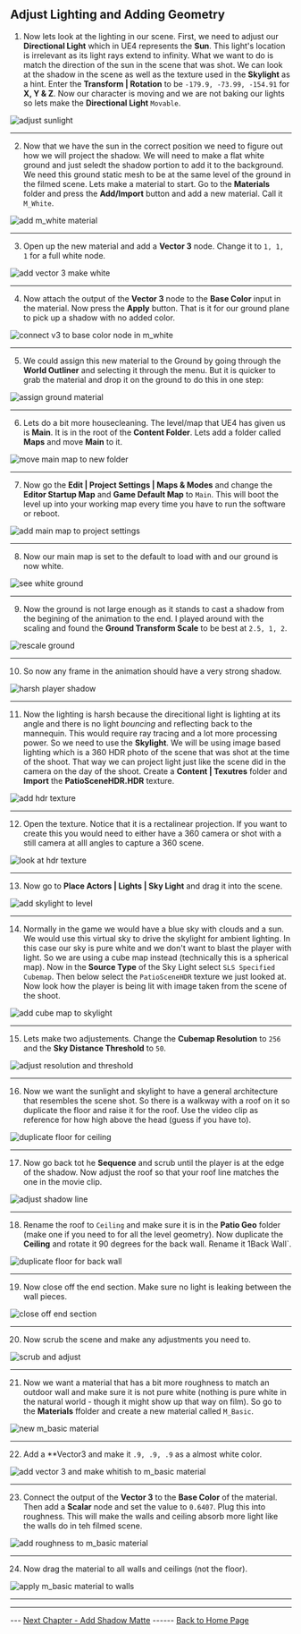 ## Adjust Lighting and Adding Geometry

1.  Now lets look at the lighting in our scene.  First, we need to adjust our **Directional Light** which in UE4 represents the **Sun**.  This light's location is irrelevant as its light rays extend to infinity.  What we want to do is match the direction of the sun in the scene that was shot.  We can look at the shadow in the scene as well as the texture used in the **Skylight** as a hint.  Enter the **Transform | Rotation** to be `-179.9, -73.99, -154.91` for **X, Y & Z**. Now our character is moving and we are not baking our lights so lets make the **Directional Light** `Movable`.

![adjust sunlight](../images/adjustSunToMatchScene.jpg)

***

2. Now that we have the sun in the correct position we need to figure out how we will project the shadow.  We will need to make a flat white ground and just seledt the shadow portion to add it to the background.  We need this ground static mesh to be at the same level of the ground in the filmed scene.  Lets make a material to start. Go to the **Materials** folder and press the **Add/Import** button and add a new material.  Call it `M_White`.

![add m_white material](../images/mWhiteMat.jpg)

***

3.  Open up the new material and add a **Vector 3** node.  Change it to `1, 1, 1` for a full white node.

![add vector 3 make white](../images/addWhiteV3.jpg)

***

4.  Now attach the output of the **Vector 3** node to the **Base Color** input in the material.  Now press the **Apply** button.  That is it for our ground plane to pick up a shadow with no added color.

![connect v3 to base color node in m_white](../images/attachToBaseColor.jpg)

***

5.  We could assign this new material to the Ground by going through the **World Outliner** and selecting it through the menu.  But it is quicker to grab the material and drop it on the ground to do this in one step:

![assign ground material](../images/assignMWhiteToGround.jpg)

***

6.  Lets do a bit more housecleaning.  The level/map that UE4 has given us is **Main**.  It is in the root of the **Content Folder**.  Lets add a folder called **Maps** and move **Main** to it.

![move main map to new folder](../images/moveMaps.jpg)

***

7.  Now go the **Edit | Project Settings | Maps & Modes** and change the **Editor Startup Map** and **Game Default Map** to `Main`. This will boot the level up into your working map every time you have to run the software or reboot.

![add main map to project settings](../images/mapsAndModes.jpg)

***

8.  Now our main map is set to the default to load with and our ground is now white.

![see white ground](../images/whiteGround.jpg)

***

9.  Now the ground is not large enough as it stands to cast a shadow from the begining of the animation to the end.  I played around with the scaling and found the **Ground Transform Scale** to be best at `2.5, 1, 2`.

![rescale ground](../images/rescaleGround.jpg)

***

10. So now any frame in the animation should have a very strong shadow.

![harsh player shadow](../images/castHarshShadow.jpg)

***

11. Now the lighting is harsh because the direcitional light is lighting at its angle and there is no light *bouncing* and reflecting back to the mannequin.  This would require ray tracing and a lot more processing power.  So we need to use the **Skylight**.  We will be using image based lighting which is a 360 HDR photo of the scene that was shot at the time of the shoot.  That way we can project light just like the scene did in the camera on the day of the shoot.  Create a **Content | Texutres** folder and **Import** the **PatioSceneHDR.HDR** texture.

![add hdr texture](../images/addPatioHDRTexture.jpg)

***

12.  Open the texture.  Notice that it is a rectalinear projection.  If you want to create this you would need to either have a 360 camera or shot with a still camera at alll angles to capture a 360 scene.  

![look at hdr texture](../images/hdrTexture.jpg)

***

13.  Now go to **Place Actors | Lights | Sky Light** and drag it into the scene. 


![add skylight to level](../images/addSkylight.jpg)

***

14.  Normally in the game we would have a blue sky with clouds and a sun.  We would use this virtual sky to drive the skylight for ambient lighting.  In this case our sky is pure white and we don't want to blast the player with light.  So we are using a cube map instead (technically this is a spherical map). Now in the **Source Type** of the Sky Light select `SLS Specified Cubemap`.  Then below select the `PatioSceneHDR` texture we just looked at. Now look how the player is being lit with image taken from the scene of the shoot.

![add cube map to skylight](../images/addCubeMap.jpg)

***

15.  Lets make two adjustements.  Change the **Cubemap Resolution** to `256` and the **Sky Distance Threshold** to `50`. 

![adjust resolution and threshold](../images/adjustSkyLight.jpg)

***

16.  Now we want the sunlight and skylight to have a general architecture that resembles the scene shot.  So there is a walkway with a roof on it so duplicate the floor and raise it for the roof.  Use the video clip as reference for how high above the head (guess if you have to).

![duplicate floor for ceiling](../images/duplicateFloorForCeiling.jpg)

***

17. Now go back tot he **Sequence** and scrub until the player is at the edge of the shadow.  Now adjust the roof so that your roof line matches the one in the movie clip.

![adjust shadow line](../images/adjustRoofShadow.jpg)

***

18. Rename the roof to `Ceiling` and make sure it is in the **Patio Geo** folder (make one if you need to for all the level geometry).  Now duplicate the **Ceiling** and rotate it 90 degrees for the back wall. Rename it 1Back Wall`.

 ![duplicate floor for back wall](../images/backWall.jpg)

***

19. Now close off the end section.  Make sure no light is leaking between the wall pieces.

 ![close off end section](../images/closeOffEndSection.jpg)

***

20.  Now scrub the scene and make any adjustments you need to.

![scrub and adjust](../images/makeAdjustments.jpg)

***

21.  Now we want a material that has a bit more roughness to match an outdoor wall and make sure it is not pure white (nothing is pure white in the natural world - though it might show up that way on film). So go to the **Materials** ffolder and create a new material called `M_Basic`.

![new m_basic material](../images/mBasicMat.jpg)

***

22.  Add a **Vector3 and make it `.9, .9, .9` as a almost white color.

![add vector 3 and make whitish to m_basic material](../images/greyVector3.jpg)

***

23.  Connect the output of the **Vector 3** to the **Base Color** of the material.  Then add a **Scalar** node and set the value to `0.6407`. Plug this into roughness.  This will make the walls and ceiling absorb more light like the walls do in teh filmed scene.

![add roughness to m_basic material](../images/addRoughnessToMBasic.jpg)

***

24.  Now drag the material to all walls and ceilings (not the floor).

![apply m_basic material to walls](../images/applyMBasicToScene.jpg)

***






***

--- [Next Chapter - Add Shadow Matte](../shadow_matte/README.md) ------ [Back to Home Page](../README.md)